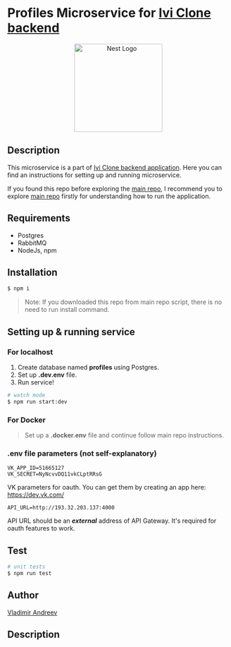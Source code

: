 # Profiles Microservice for [Ivi Clone backend](https://github.com/srgklmv/ivi-clone-repo)

<p align="center">
  <img src="https://nestjs.com/img/logo-small.svg" width="200" alt="Nest Logo" />
</p>


## Description

This microservice is a part of [Ivi Clone backend application](https://github.com/srgklmv/ivi-clone-repo).
Here you can find an instructions for setting up and running microservice.

If you found this repo before exploring the [main repo](https://github.com/srgklmv/ivi-clone-repo),
I recommend you to explore [main repo](https://github.com/srgklmv/ivi-clone-repo) firstly for understanding how to run the application.

## Requirements
- Postgres
- RabbitMQ
- NodeJs, npm

## Installation

```bash
$ npm i
```

> Note: If you downloaded this repo from main repo script, there is no need to run install command.

## Setting up & running service

### For localhost

1. Create database named **profiles** using Postgres.
2. Set up **.dev.env** file.
3. Run service!

```bash
# watch mode
$ npm run start:dev
```

### For Docker
> Set up a **.docker.env** file and continue follow main repo instructions.

### .env file parameters (not self-explanatory)
```
VK_APP_ID=51665127
VK_SECRET=NyNcvvDQ11vkCLptRRsG
```
VK parameters for oauth. You can get them by creating an app here:
https://dev.vk.com/

```
API_URL=http://193.32.203.137:4000
```
API URL should be an ***external*** address of API Gateway. It's required for oauth features to work.

## Test

```bash
# unit tests
$ npm run test

```

## Author
[Vladimir Andreev](https://github.com/JcJet)
## Description



